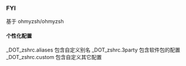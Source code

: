 ### FYI

基于 ohmyzsh/ohmyzsh

#### 个性化配置
_DOT_zshrc.aliases 包含自定义别名
_DOT_zshrc.3party 包含软件包的配置
_DOT_zshrc.custom 包含自定义其它配置
